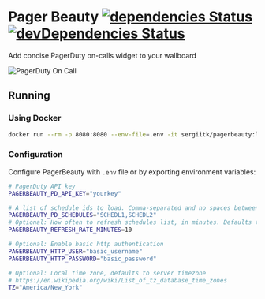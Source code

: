 # Pager Beauty [![dependencies Status](https://david-dm.org/sergii-tkachenko/pagerbeauty/status.svg)](https://david-dm.org/sergii-tkachenko/pagerbeauty) [![devDependencies Status](https://david-dm.org/sergii-tkachenko/pagerbeauty/dev-status.svg)](https://david-dm.org/sergii-tkachenko/pagerbeauty?type=dev)

Add concise PagerDuty on-calls widget to your wallboard

![PagerDuty On Call](https://user-images.githubusercontent.com/672669/46779296-1e233100-cce5-11e8-897c-b60f935e3ca8.png)

## Running
### Using Docker

```sh
docker run --rm -p 8080:8080 --env-file=.env -it sergiitk/pagerbeauty:latest
```

### Configuration

Configure PagerBeauty with `.env` file or by exporting environment variables:

```sh
# PagerDuty API key
PAGERBEAUTY_PD_API_KEY="yourkey"

# A list of schedule ids to load. Comma-separated and no spaces between.
PAGERBEAUTY_PD_SCHEDULES="SCHEDL1,SCHEDL2"
# Optional: How often to refresh schedules list, in minutes. Defaults to 10.
PAGERBEAUTY_REFRESH_RATE_MINUTES=10

# Optional: Enable basic http authentication
PAGERBEAUTY_HTTP_USER="basic_username"
PAGERBEAUTY_HTTP_PASSWORD="basic_password"

# Optional: Local time zone, defaults to server timezone
# https://en.wikipedia.org/wiki/List_of_tz_database_time_zones
TZ="America/New_York"
```
